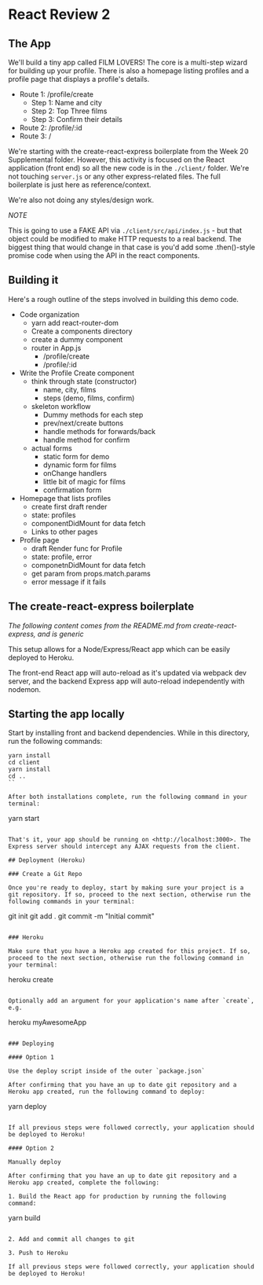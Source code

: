 # React Review 2

## The App

We'll build a tiny app called FILM LOVERS! The core is a multi-step wizard for
building up your profile. There is also a homepage listing profiles and a profile
page that displays a profile's details.

* Route 1: /profile/create
  * Step 1: Name and city
  * Step 2: Top Three films
  * Step 3: Confirm their details
* Route 2: /profile/:id
* Route 3: /

We're starting with the create-react-express boilerplate from the Week 20
Supplemental folder. However, this activity is focused on the React application
(front end) so all the new code is in the `./client/` folder. We're not touching
`server.js` or any other express-related files. The full boilerplate is just
here as reference/context.

We're also not doing any styles/design work.

*NOTE*

This is going to use a FAKE API via `./client/src/api/index.js` - but that
object could be modified to make HTTP requests to a real backend. The biggest
thing that would change in that case is you'd add some .then()-style promise
code when using the API in the react components.

## Building it

Here's a rough outline of the steps involved in building this demo code.

* Code organization
  * yarn add react-router-dom
  * Create a components directory
  * create a dummy component
  * router in App.js
    * /profile/create
    * /profile/:id
* Write the Profile Create component
  * think through state (constructor)
    * name, city, films
    * steps (demo, films, confirm)
  * skeleton workflow
    * Dummy methods for each step
    * prev/next/create buttons
    * handle methods for forwards/back
    * handle method for confirm
  * actual forms
    * static form for demo
    * dynamic form for films
    * onChange handlers
    * little bit of magic for films
    * confirmation form
* Homepage that lists profiles
  * create first draft render
  * state: profiles
  * componentDidMount for data fetch
  * Links to other pages
* Profile page
  * draft Render func for Profile
  * state: profile, error
  * componetnDidMount for data fetch
  * get param from props.match.params
  * error message if it fails


## The create-react-express boilerplate

_The following content comes from the README.md from create-react-express, and is generic_

This setup allows for a Node/Express/React app which can be easily deployed to Heroku.

The front-end React app will auto-reload as it's updated via webpack dev server, and the backend Express app will auto-reload independently with nodemon.

## Starting the app locally

Start by installing front and backend dependencies. While in this directory, run the following commands:

```
yarn install
cd client
yarn install
cd ..
``

After both installations complete, run the following command in your terminal:

```
yarn start
```

That's it, your app should be running on <http://localhost:3000>. The Express server should intercept any AJAX requests from the client.

## Deployment (Heroku)

### Create a Git Repo

Once you're ready to deploy, start by making sure your project is a git repository. If so, proceed to the next section, otherwise run the following commands in your terminal:

```
git init
git add .
git commit -m "Initial commit"
```

### Heroku

Make sure that you have a Heroku app created for this project. If so, proceed to the next section, otherwise run the following command in your terminal:

```
heroku create
```

Optionally add an argument for your application's name after `create`, e.g.

```
heroku myAwesomeApp
```

### Deploying

#### Option 1

Use the deploy script inside of the outer `package.json`

After confirming that you have an up to date git repository and a Heroku app created, run the following command to deploy:

```
yarn deploy
```

If all previous steps were followed correctly, your application should be deployed to Heroku!

#### Option 2

Manually deploy 

After confirming that you have an up to date git repository and a Heroku app created, complete the following:

1. Build the React app for production by running the following command:

```
yarn build
```

2. Add and commit all changes to git

3. Push to Heroku

If all previous steps were followed correctly, your application should be deployed to Heroku!
